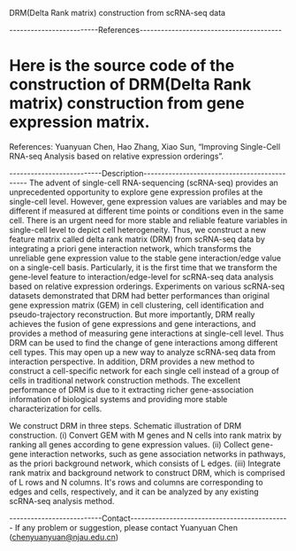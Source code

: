 DRM(Delta Rank matrix) construction from scRNA-seq data


-------------------------References----------------------------------------
# Here is the source code of the construction of DRM(Delta Rank matrix) construction from gene expression matrix.

References:
Yuanyuan Chen, Hao Zhang, Xiao Sun, “Improving Single-Cell RNA-seq Analysis based on relative expression orderings”.


--------------------------Description---------------------------------------------
The advent of single-cell RNA-sequencing (scRNA-seq) provides an unprecedented opportunity to explore gene expression profiles at the single-cell level. 
However, gene expression values are variables and may be different if measured at different time points or conditions even in the same cell. 
There is an urgent need for more stable and reliable feature variables in single-cell level to depict cell heterogeneity. 
Thus, we construct a new feature matrix called delta rank matrix (DRM) from scRNA-seq data by integrating a priori gene interaction network, 
which transforms the unreliable gene expression value to the stable gene interaction/edge value on a single-cell basis. 
Particularly, it is the first time that we transform the gene-level feature to interaction/edge-level for scRNA-seq data analysis based on relative expression orderings. 
Experiments on various scRNA-seq datasets demonstrated that DRM had better performances than original gene expression matrix (GEM) in cell clustering, 
cell identification and pseudo-trajectory reconstruction. But more importantly, DRM really achieves the fusion of gene expressions and gene interactions,
 and provides a method of measuring gene interactions at single-cell level. Thus DRM can be used to find the change of gene interactions among different cell types.
 This may open up a new way to analyze scRNA-seq data from interaction perspective. 
In addition, DRM provides a new method to construct a cell-specific network for each single cell instead of a group of cells in traditional network construction methods. 
The excellent performance of DRM is due to it extracting richer gene-association information of biological systems and providing more stable characterization for cells.

We construct DRM in three steps. 
Schematic illustration of DRM construction.
(i) Convert GEM with M genes and N cells into rank matrix by ranking all genes according to gene expression values. 
(ii) Collect gene-gene interaction networks, such as gene association networks in pathways, as the priori background network, which consists of L edges. 
(iii) Integrate rank matrix and background network to construct DRM, which is comprised of L rows and N columns.
It's rows and columns are corresponding to edges and cells, respectively, and it can be analyzed by any existing scRNA-seq analysis method.



--------------------------Contact---------------------------------------------
If any problem or suggestion, please contact Yuanyuan Chen (chenyuanyuan@njau.edu.cn)
